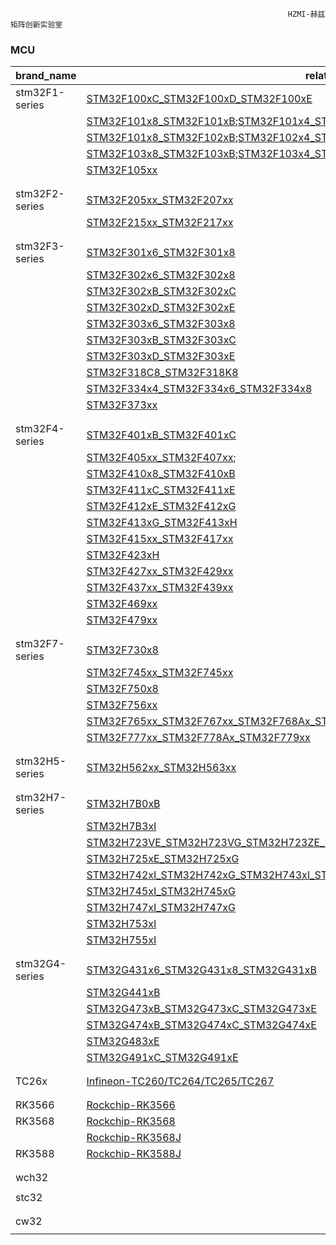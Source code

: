                                                                   HZMI-赫兹矩阵创新实验室
### MCU 
|brand_name       |related information            |
|------------------|-------------------------------| 
|stm32F1-series              |[STM32F100xC_STM32F100xD_STM32F100xE](MCU-related/STM32F100xC_STM32F100xD_STM32F100xE_V11.pdf)                                                                                                                                                                   |
|                            |[STM32F101x8_STM32F101xB](MCU-related/STM32F101x8B_DS_CH_V11.pdf);[STM32F101x4_STM32F101x6](MCU-related/STM32F101x46_DS_CH_V2.pdf);[STM32F101xC_STM32F101xD_STM32F101xE](MCU-related/STM32F101xCDE_DS_CH_V5.pdf);                                                              |
|                            |[STM32F101x8_STM32F102xB](MCU-related/STM32F102x8B_DS_CH_V2.pdf);[STM32F102x4_STM32F102x6](MCU-related/STM32F102x46_DS_CH_V2.pdf);                                                                                                          |
|                            |[STM32F103x8_STM32F103xB](MCU-related/STM32F103x8B_DS_CH_V10.pdf);[STM32F103x4_STM32F103x6](MCU-related/STM32F103x8B_DS_CH_V10.pdf);[STM32F103xC_STM32F103xD_STM32F103xE](MCU-related/STM32F103xCDE_DS_CH_V5.pdf);                        |
|                            |[STM32F105xx](MCU-related/STM32F105xx_V10.pdf)                                                                                                                                                                                                                                                |
|                            |                                                                                                                                                                                                                                                 |
|                            |                                                                                                                                                                                                                                                       | 
|stm32F2-series              |[STM32F205xx_STM32F207xx](MCU-related/STM32F205xx_STM32F207xx_V18.pdf)                                                                                                                                                                           |
|                            |[STM32F215xx_STM32F217xx](MCU-related/STM32F215xx_STM32F217xx_V13.pdf)                                                                                                                                                                 |
|                            |                                                                                                                                                                                                                                                 |
|                            |                                                                                                                                                                                                                                                 |
|stm32F3-series              |[STM32F301x6_STM32F301x8](MCU-related/STM32F301x6_STM32F301x8_V8.pdf)                                                                                                                          |
|                            |[STM32F302x6_STM32F302x8](MCU-related/STM32F302x6_STM32F302x8_V8.pdf)                                                                                                                                                                                              |
|                            |[STM32F302xB_STM32F302xC](MCU-related/STM32F302xB_STM32F302xC_V9.pdf)                                                                                                                                                                                     |
|                            |[STM32F302xD_STM32F302xE](MCU-related/STM32F302xD_STM32F302xE_V3.pdf)                                                                                                                                                                                          |
|                            |[STM32F303x6_STM32F303x8](MCU-related/STM32F303x6_STM32F303x8_V8.pdf)                                                                                                                                                                                                    |
|                            |[STM32F303xB_STM32F303xC](MCU-related/STM32F303xB_STM32F303xC_V14.pdf)                                                                                                                                                                                              |
|                            |[STM32F303xD_STM32F303xE](MCU-related/STM32F303xD_STM32F303xE_V4.pdf)                                                                                                  |             
|                            |[STM32F318C8_STM32F318K8](MCU-related/STM32F318C8_STM32F318K8_V6.pdf)                                                                                                                                                                                                       |
|                            |[STM32F334x4_STM32F334x6_STM32F334x8](MCU-related/STM32F334x4_STM32F334x6_STM32F334x8_V7.pdf)                                                                                                                                                                |
|                            |[STM32F373xx](MCU-related/STM32F373xx_V7.pdf)                                                                                                                                                                                                                                                  |
|                            |                                                                                                                                                                                                                                               |             
|                            |                                                                                                                                                                                                                                                       |     
|stm32F4-series              |[STM32F401xB_STM32F401xC](MCU-related/STM32F401xB_STM32F401xC_V9.pdf)                                                                                                                                                                                                       |             
|                            |[STM32F405xx_STM32F407xx](MCU-related/STM32F405xx-&-STM32F407xx.pdf);                                                                                                                                                                 |
|                            |[STM32F410x8_STM32F410xB](MCU-related/STM32F410x8_STM32F410xB_V6.pdf)                                                                                                                                                                                |
|                            |[STM32F411xC_STM32F411xE](MCU-related/STM32F411xC_STM32F411xE_V8.0.pdf)                                                                                                                                                                              |             
|                            |[STM32F412xE_STM32F412xG](MCU-related/STM32F412xE_STM32F412xG_V9.0.pdf)                                                                                                                                                                                    |
|                            |[STM32F413xG_STM32F413xH](MCU-related/STM32F413xG_STM32F413xH_V6.pdf)                                                                                                                                                                                           |
|                            |[STM32F415xx_STM32F417xx](MCU-related/STM32F415xx_STM32F417xx_V8.pdf)                                                                                                                                         |             
|                            |[STM32F423xH](MCU-related/STM32F423xH_V7.pdf)                                                                                                                                                                                                                      |
|                            |[STM32F427xx_STM32F429xx](MCU-related/STM32F427xx-&-STM32F429xx.pdf)                                                                                                                                                                                                                  |
|                            |[STM32F437xx_STM32F439xx](MCU-related/STM32F437xx_STM32F439xx_V12.0.pdf)                                                                                                                                                                                          |             
|                            |[STM32F469xx](MCU-related/STM32F469xx_V8.0.pdf)                                                                                                                                                                                                          |
|                            |[STM32F479xx](MCU-related/STM32F479xx_V8.0.pdf)                                                                                                                                                                                                      |
|                            |                                                                                                                                                                   |
|                            |                                                                                                                                                                                                                                                 |
|stm32F7-series              |[STM32F730x8](MCU-related/STM32F730x8_V2.pdf)                                                                                                                                                                                                                                                 |
|                            |[STM32F745xx_STM32F745xx](MCU-related/STM32F745xx_STM32F745xx_V4.pdf) |
|                            |[STM32F750x8](MCU-related/STM32F750x8_V1.pdf) |
|                            |[STM32F756xx](MCU-related/STM32F756xx_V4.pdf)                                                                                                                                                                   |
|                            |[STM32F765xx_STM32F767xx_STM32F768Ax_STM32F769xx](MCU-related/STM32F765xx_STM32F767xx_STM32F768Ax_STM32F769xx_V8.0.pdf)                                                                                                                                                           |
|                            |[STM32F777xx_STM32F778Ax_STM32F779xx](MCU-related/STM32F777xx_STM32F778Ax_STM32F779xx_V7.0.pdf)                                                                                                                                                                  |
|                            |                                                                                                                                                                                                                                              |
|                            |                                                                                                                                                                   |
|stm32H5-series              |[STM32H562xx_STM32H563xx](MCU-related/STM32H562xx_STM32H563xx_V2.0.pdf)                                                                                                                                                                                               |             
|                            |                                                                                                                                                                                                                                             |
|                            |
|stm32H7-series              |[STM32H7B0xB](MCU-related/STM32H7B0xB_V7.0.pdf)                                                                                                                                                                                                                          |
|                            |[STM32H7B3xI](MCU-related/STM32H7B3xI_V8.0.pdf)                                                                                                                                                                                                                         |
|                            |[STM32H723VE_STM32H723VG_STM32H723ZE_STM32H723ZG](MCU-related/STM32H723VE_STM32H723VG_STM32H723ZE_STM32H723ZG_V4.0.pdf)        |                                                 
|                            |[STM32H725xE_STM32H725xG](MCU-related/STM32H725xE_STM32H725xG_V5.0.pdf)                                                                                                                                                     |             
|                            |[STM32H742xI_STM32H742xG_STM32H743xI_STM32H743xG](MCU-related/STM32H742xI_STM32H742xG_STM32H743xI_STM32H743xG_V10.0.pdf)                                                                                                                                        |
|                            |[STM32H745xI_STM32H745xG](MCU-related/STM32H745xI_STM32H745xG_V2.0.pdf)                                                                                                                                                                                                      |
|                            |[STM32H747xI_STM32H747xG](MCU-related/STM32H747xI_STM32H747xG_V2.pdf)                                                                                                                                                                                                 |             
|                            |[STM32H753xI](MCU-related/STM32H753xI_V9.0.pdf)                                                                                                                                                                                                                                            |
|                            |[STM32H755xI](MCU-related/STM32H755xI_V2.0.pdf)                                                                                                                                                                                                   |
|                            |                                                                                                                                                                                                                                                  |
|                            |                                                                                                                                                                                                                                                  |
|stm32G4-series              |[STM32G431x6_STM32G431x8_STM32G431xB](MCU-related/STM32G431x6_STM32G431x8_STM32G431xB_V4.pdf)                                                                                                                                                     |
|                            |[STM32G441xB](MCU-related/STM32G441xB_V4.pdf)                                                                                                                                                                                                     |
|                            |[STM32G473xB_STM32G473xC_STM32G473xE](MCU-related/STM32G473xB_STM32G473xC_STM32G473xE_V5.0.pdf)                                                                                                                                                   |
|                            |[STM32G474xB_STM32G474xC_STM32G474xE](MCU-related/STM32G474xB_STM32G474xC_STM32G474xE_V5.1.pdf)                                                                                                                                                   |
|                            |[STM32G483xE](MCU-related/TM32G483xE_V1.pdf)                                                                                                                                                                                                      |
|                            |[STM32G491xC_STM32G491xE](MCU-related/STM32G491xC_STM32G491xE_V1.pdf)                                                                                                                                                                             |
|                            |                                                                                                                                                                                                                                                  |             
|                            |                                                                                                                                                                                                                                                  |
|TC26x                       |[Infineon-TC260/TC264/TC265/TC267](MCU-related/Infineon-TC26xBC-DS-v01_00-EN数据手册.pdf)                               |
|                  |                               |
|                  |                               |
|RK3566                 |[Rockchip-RK3566](MCU-related/Rockchip-RK3566_V1.1.pdf)                               |
|RK3568                  |[Rockchip-RK3568](MCU-related/Rockchip-RK3568_V1.2.pdf)                               |
|                       |[Rockchip-RK3568J](MCU-related/Rockchip-RK3568J_V1.0.pdf)                               |
|RK3588                  |[Rockchip-RK3588J](MCU-related/Rockchip-RK3588.pdf)                               |
|                  |                               |
|                  |                               |
|wch32                  |                               |
|                  |                               |
|stc32                  |                               |
|                  |                               |
|                  |                               |
|cw32                  |                               |
|                  |                               |